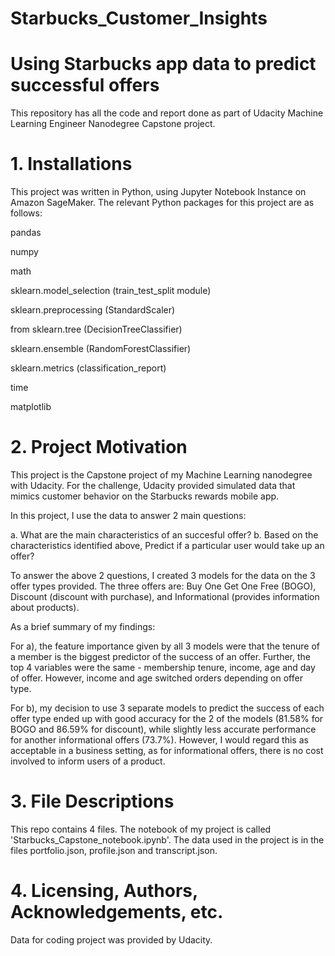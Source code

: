 # Starbucks_Customer_Insights

# Using Starbucks app data to predict successful offers

This repository has all the code and report done as part of Udacity Machine Learning Engineer Nanodegree Capstone project.

# 1. Installations
This project was written in Python, using Jupyter Notebook Instance on Amazon SageMaker. The relevant Python packages for this project are as follows:

pandas

numpy

math

sklearn.model_selection (train_test_split module)

sklearn.preprocessing (StandardScaler)

from sklearn.tree (DecisionTreeClassifier)

sklearn.ensemble (RandomForestClassifier)

sklearn.metrics (classification_report)

time

matplotlib

# 2. Project Motivation
This project is the Capstone project of my Machine Learning nanodegree with Udacity. For the challenge, Udacity provided simulated data that mimics customer behavior on the Starbucks rewards mobile app.

In this project, I use the data to answer 2 main questions:

a. What are the main characteristics of an succesful offer?
b. Based on the characteristics identified above, Predict if a particular user would take up an offer?

To answer the above 2 questions, I created 3 models for the data on the 3 offer types provided. The three offers are: Buy One Get One Free (BOGO), Discount (discount with purchase), and Informational (provides information about products).

As a brief summary of my findings:

For a), the feature importance given by all 3 models were that the tenure of a member is the biggest predictor of the success of an offer. Further, the top 4 variables were the same - membership tenure, income, age and day of offer. However, income and age switched orders depending on offer type.

For b), my decision to use 3 separate models to predict the success of each offer type ended up with good accuracy for the 2 of the models (81.58% for BOGO and 86.59% for discount), while slightly less accurate performance for another informational offers (73.7%). However, I would regard this as acceptable in a business setting, as for informational offers, there is no cost involved to inform users of a product. 

# 3. File Descriptions
This repo contains 4 files. The notebook of my project is called 'Starbucks_Capstone_notebook.ipynb'. The data used in the project is in the files portfolio.json, profile.json and transcript.json.

# 4. Licensing, Authors, Acknowledgements, etc.
Data for coding project was provided by Udacity.

